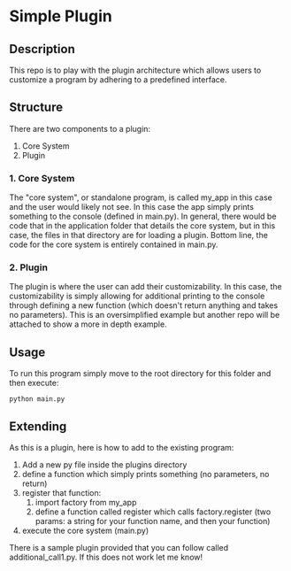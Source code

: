 # Simple Plugin

## Description

This repo is to play with the plugin architecture which allows users to customize a program by adhering to a predefined interface.

## Structure

There are two components to a plugin:
1. Core System
2. Plugin

### 1. Core System

The "core system", or standalone program, is called my_app in this case and the user would likely not see. In this case the app simply prints something to the console (defined in main.py). In general, there would be code that in the application folder that details the core system, but in this case, the files in that directory are for loading a plugin. Bottom line, the code for the core system is entirely contained in main.py.


### 2. Plugin

The plugin is where the user can add their customizability. In this case, the customizability is simply allowing for additional printing to the console through defining a new function (which doesn't return anything and takes no parameters). This is an oversimplified example but another repo will be attached to show a more in depth example.

## Usage

To run this program simply move to the root directory for this folder and then execute:

```
python main.py
```

## Extending

As this is a plugin, here is how to add to the existing program:

1. Add a new py file inside the plugins directory
2. define a function which simply prints something (no parameters, no return)
3. register that function:
    1. import factory from my_app
    2. define a function called register which calls factory.register (two params: a string for your function name, and then your function)
4. execute the core system (main.py)

There is a sample plugin provided that you can follow called additional_call1.py.
If this does not work let me know!

